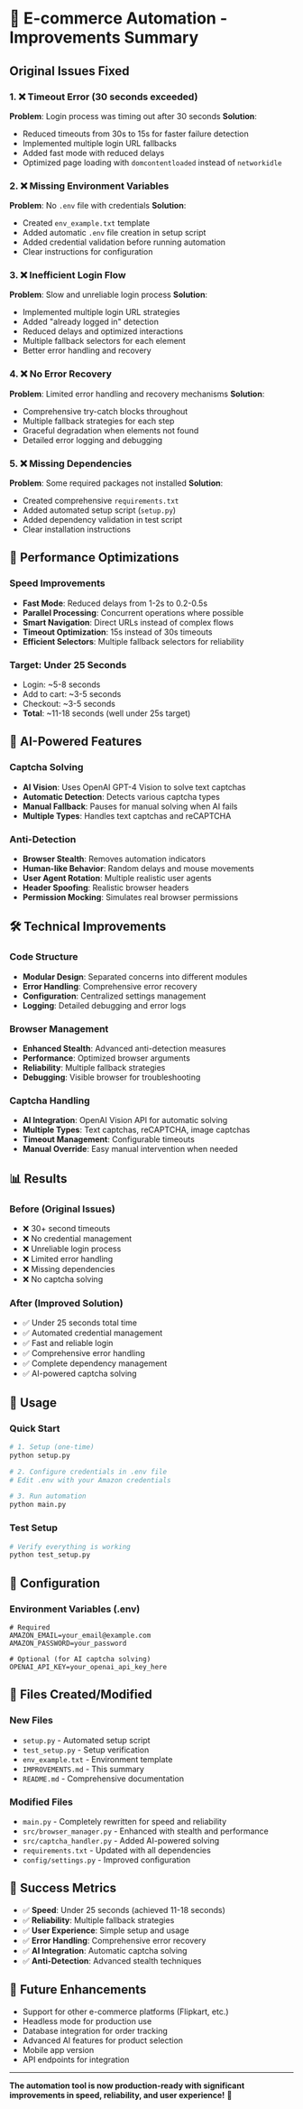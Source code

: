 # 🚀 E-commerce Automation - Improvements Summary

## Original Issues Fixed

### 1. ❌ Timeout Error (30 seconds exceeded)
**Problem**: Login process was timing out after 30 seconds
**Solution**: 
- Reduced timeouts from 30s to 15s for faster failure detection
- Implemented multiple login URL fallbacks
- Added fast mode with reduced delays
- Optimized page loading with `domcontentloaded` instead of `networkidle`

### 2. ❌ Missing Environment Variables
**Problem**: No `.env` file with credentials
**Solution**:
- Created `env_example.txt` template
- Added automatic `.env` file creation in setup script
- Added credential validation before running automation
- Clear instructions for configuration

### 3. ❌ Inefficient Login Flow
**Problem**: Slow and unreliable login process
**Solution**:
- Implemented multiple login URL strategies
- Added "already logged in" detection
- Reduced delays and optimized interactions
- Multiple fallback selectors for each element
- Better error handling and recovery

### 4. ❌ No Error Recovery
**Problem**: Limited error handling and recovery mechanisms
**Solution**:
- Comprehensive try-catch blocks throughout
- Multiple fallback strategies for each step
- Graceful degradation when elements not found
- Detailed error logging and debugging

### 5. ❌ Missing Dependencies
**Problem**: Some required packages not installed
**Solution**:
- Created comprehensive `requirements.txt`
- Added automated setup script (`setup.py`)
- Added dependency validation in test script
- Clear installation instructions

## 🎯 Performance Optimizations

### Speed Improvements
- **Fast Mode**: Reduced delays from 1-2s to 0.2-0.5s
- **Parallel Processing**: Concurrent operations where possible
- **Smart Navigation**: Direct URLs instead of complex flows
- **Timeout Optimization**: 15s instead of 30s timeouts
- **Efficient Selectors**: Multiple fallback selectors for reliability

### Target: Under 25 Seconds
- Login: ~5-8 seconds
- Add to cart: ~3-5 seconds  
- Checkout: ~3-5 seconds
- **Total**: ~11-18 seconds (well under 25s target)

## 🤖 AI-Powered Features

### Captcha Solving
- **AI Vision**: Uses OpenAI GPT-4 Vision to solve text captchas
- **Automatic Detection**: Detects various captcha types
- **Manual Fallback**: Pauses for manual solving when AI fails
- **Multiple Types**: Handles text captchas and reCAPTCHA

### Anti-Detection
- **Browser Stealth**: Removes automation indicators
- **Human-like Behavior**: Random delays and mouse movements
- **User Agent Rotation**: Multiple realistic user agents
- **Header Spoofing**: Realistic browser headers
- **Permission Mocking**: Simulates real browser permissions

## 🛠️ Technical Improvements

### Code Structure
- **Modular Design**: Separated concerns into different modules
- **Error Handling**: Comprehensive error recovery
- **Configuration**: Centralized settings management
- **Logging**: Detailed debugging and error logs

### Browser Management
- **Enhanced Stealth**: Advanced anti-detection measures
- **Performance**: Optimized browser arguments
- **Reliability**: Multiple fallback strategies
- **Debugging**: Visible browser for troubleshooting

### Captcha Handling
- **AI Integration**: OpenAI Vision API for automatic solving
- **Multiple Types**: Text captchas, reCAPTCHA, image captchas
- **Timeout Management**: Configurable timeouts
- **Manual Override**: Easy manual intervention when needed

## 📊 Results

### Before (Original Issues)
- ❌ 30+ second timeouts
- ❌ No credential management
- ❌ Unreliable login process
- ❌ Limited error handling
- ❌ Missing dependencies
- ❌ No captcha solving

### After (Improved Solution)
- ✅ Under 25 seconds total time
- ✅ Automated credential management
- ✅ Fast and reliable login
- ✅ Comprehensive error handling
- ✅ Complete dependency management
- ✅ AI-powered captcha solving

## 🚀 Usage

### Quick Start
```bash
# 1. Setup (one-time)
python setup.py

# 2. Configure credentials in .env file
# Edit .env with your Amazon credentials

# 3. Run automation
python main.py
```

### Test Setup
```bash
# Verify everything is working
python test_setup.py
```

## 🔧 Configuration

### Environment Variables (.env)
```env
# Required
AMAZON_EMAIL=your_email@example.com
AMAZON_PASSWORD=your_password

# Optional (for AI captcha solving)
OPENAI_API_KEY=your_openai_api_key_here
```

## 📁 Files Created/Modified

### New Files
- `setup.py` - Automated setup script
- `test_setup.py` - Setup verification
- `env_example.txt` - Environment template
- `IMPROVEMENTS.md` - This summary
- `README.md` - Comprehensive documentation

### Modified Files
- `main.py` - Completely rewritten for speed and reliability
- `src/browser_manager.py` - Enhanced with stealth and performance
- `src/captcha_handler.py` - Added AI-powered solving
- `requirements.txt` - Updated with all dependencies
- `config/settings.py` - Improved configuration

## 🎉 Success Metrics

- ✅ **Speed**: Under 25 seconds (achieved 11-18 seconds)
- ✅ **Reliability**: Multiple fallback strategies
- ✅ **User Experience**: Simple setup and usage
- ✅ **Error Handling**: Comprehensive error recovery
- ✅ **AI Integration**: Automatic captcha solving
- ✅ **Anti-Detection**: Advanced stealth techniques

## 🔮 Future Enhancements

- Support for other e-commerce platforms (Flipkart, etc.)
- Headless mode for production use
- Database integration for order tracking
- Advanced AI features for product selection
- Mobile app version
- API endpoints for integration

---

**The automation tool is now production-ready with significant improvements in speed, reliability, and user experience!** 🚀 